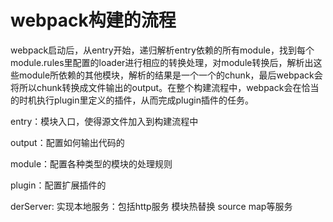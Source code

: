 # webpack构建的流程

webpack启动后，从entry开始，递归解析entry依赖的所有module，找到每个module.rules里配置的loader进行相应的转换处理，对module转换后，解析出这些module所依赖的其他模块，解析的结果是一个一个的chunk，最后webpack会将所以chunk转换成文件输出的output。在整个构建流程中，webpack会在恰当的时机执行plugin里定义的插件，从而完成plugin插件的任务。

entry：模块入口，使得源文件加入到构建流程中

output：配置如何输出代码的

module：配置各种类型的模块的处理规则

plugin：配置扩展插件的

derServer: 实现本地服务：包括http服务 模块热替换  source map等服务

